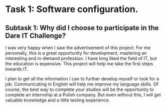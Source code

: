 # Task 1: Software configuration.

## Subtask 1: Why did I choose to participate in the Dare IT Challenge?

I was very happy when I saw the advertisement of this project. 
For me personally, this is a great opportunity for development, mastering an interesting and in-demand profession. 
I have long liked the field of IT, but the education is expensive. 
This project will help me take the first steps towards IT.

I plan to get all the information I can to further develop myself or look for a job. 
Communicating in English will help me improve my language skills. 
Of course, the best way to complete your studies will be the opportunity to complete an internship at a Polish company. 
But even without this, I will get valuable knowledge and a little testing experience.